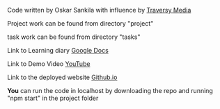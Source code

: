 Code written by Oskar Sankila with influence by  [Traversy Media](https://www.youtube.com/watch?v=HXYZxVbWkjc&t=0s)

Project work can be found from directory "project"

task work can be found from directory "tasks"

Link to Learning diary [Google Docs](https://docs.google.com/document/d/1tp5sOP9_iTa1MNJsL9ENOaYFdd4gJl6qI_O3491mtJg/edit?usp=sharing)

Link to Demo Video [YouTube](https://youtu.be/WG5WhfMxEIM)

Link to the deployed website [Github.io](https://oskarsan.github.io/Front-End-Course/)

**You** can run the code in localhost by downloading the repo and running "npm start" in the project folder
